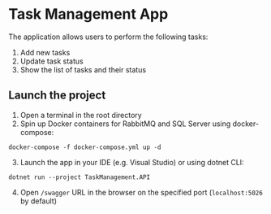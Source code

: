 # Task Management App

The application allows users to perform the following tasks:
1. Add new tasks
2. Update task status
3. Show the list of tasks and their status

## Launch the project

1. Open a terminal in the root directory
2. Spin up Docker containers for RabbitMQ and SQL Server using docker-compose:
```
docker-compose -f docker-compose.yml up -d
```
3. Launch the app in your IDE (e.g. Visual Studio) or using dotnet CLI:
```
dotnet run --project TaskManagement.API
```
4. Open `/swagger` URL in the browser on the specified port (`localhost:5026` by default)
